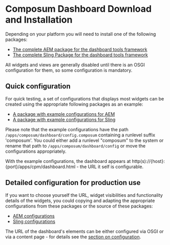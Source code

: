 # Composum Dashboard Download and Installation

Depending on your platform you will need to install one of the following packages:

- [The complete AEM package for the dashboard tools framework](https://central.sonatype.com/artifact/com.composum.dashboard/composum-dashboard-aem)
- [The complete Sling Package for the dashboard tools framework](https://central.sonatype.com/artifact/com.composum.dashboard/composum-dashboard-sling)

All widgets and views are generally disabled until there is an OSGI configuration for them, so some configuration is
mandatory.

## Quick configuration

For quick testing, a set of configurations that displays most widgets can be created using the appropriate following
packages as an example:

- [A package with example configurations for AEM](https://central.sonatype.com/artifact/com.composum.dashboard/composum-dashboard-aem-osgi-config/1.2.14)
- [A package with example configurations for Sling](https://central.sonatype.com/artifact/com.composum.dashboard/composum-dashboard-sling-osgi-config/1.2.14)

Please note that the example configurations have the path
`/apps/composum/dashboard/config.composum` containing a runlevel suffix 'composum'. You could
either add a runlevel "composum" to the system or rename that path to `/apps/composum/dashboard/config`
or move the configurations appropriately.

With the example configurations, the dashboard appears at http(s)://{host}:{port}/apps/cpm/dashboard.html - 
the URL it self is configurable.

## Detailed configuration for production use

If you want to choose yourself the URL, widget visibilities and functionality details of the widgets, you could
copying and adapting the appropriate configurations from these packages or the source of these packages:

- [AEM configurations](https://github.com/ist-dresden/composum-dashboard/tree/develop/aem/config/src/main/content/jcr_root/apps/composum/dashboard/config.composum)
- [Sling configurations](https://github.com/ist-dresden/composum-dashboard/tree/develop/sling/config/src/main/content/jcr_root/apps/composum/dashboard/config.composum)

The URL of the dashboard's elements can be either configured via OSGI or via a content page -
for details see the [section on configuration](configuration.md).
